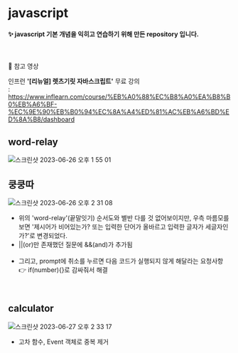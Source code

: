 # javascript
#### ✨ javascript 기본 개념을 익히고 연습하기 위해 만든 repository 입니다.
<br />
<br />
📌 참고 영상
<p></p>

인프런 **'[리뉴얼] 렛츠기릿 자바스크립트'** 무료 강의<br />
: https://www.inflearn.com/course/%EB%A0%88%EC%B8%A0%EA%B8%B0%EB%A6%BF-%EC%9E%90%EB%B0%94%EC%8A%A4%ED%81%AC%EB%A6%BD%ED%8A%B8/dashboard

## word-relay
![스크린샷 2023-06-26 오후 1 55 01](https://github.com/bmr03016/javascript/assets/115970361/0a640b73-bbfc-4214-ad35-623ec2d24256)
<br />

## 쿵쿵따
![스크린샷 2023-06-26 오후 2 31 08](https://github.com/bmr03016/javascript/assets/115970361/49e56aba-29b3-40b0-b058-690cb2e3e76b)
<ul>
  <li>위의 'word-relay'(끝말잇기) 순서도와 별반 다를 것 없어보이지만, 우측 마름모를 보면 '제시어가 비어있는가? 또는 입력한 단어가 올바르고 입력한 글자가 세글자인가?'로 변경되었다.</li>
  <li>||(or)만 존재했던 질문에 &&(and)가 추가됨</li><br />
  <li>그리고, prompt에 취소를 누르면 다음 코드가 실행되지 않게 해달라는 요청사항 👉 if(number){}로 감싸줘서 해결</li>
</ul><br />

## calculator
![스크린샷 2023-06-27 오후 2 33 17](https://github.com/bmr03016/javascript/assets/115970361/0764d066-ebb2-4d71-8b01-e9fae375d308)

<ul>
  <li> 고차 함수, Event 객체로 중복 제거</li>
</ul>
